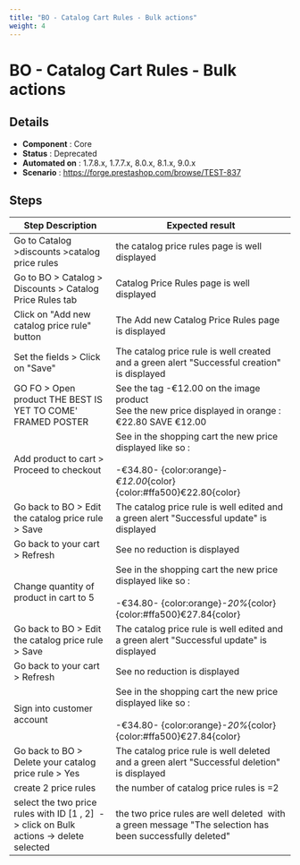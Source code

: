 ```yaml
---
title: "BO - Catalog Cart Rules - Bulk actions"
weight: 4
---
```


# BO - Catalog Cart Rules - Bulk actions
## Details
* **Component** : Core
* **Status** : Deprecated
* **Automated on** : 1.7.8.x, 1.7.7.x, 8.0.x, 8.1.x, 9.0.x
* **Scenario** : https://forge.prestashop.com/browse/TEST-837

## Steps
| Step Description | Expected result |
| ----- | ----- |
| Go to Catalog >discounts >catalog price rules | the catalog price rules page is well displayed |
| Go to BO > Catalog > Discounts > Catalog Price Rules tab | Catalog Price Rules page is well displayed |
| Click on "Add new catalog price rule" button | The Add new Catalog Price Rules page is displayed |
| Set the fields > Click on "Save" | The catalog price rule is well created and a green alert "Successful creation" is displayed |
| GO FO > Open product THE BEST IS YET TO COME' FRAMED POSTER | See the tag -€12.00 on the image product<br>See the new price displayed in orange : €22.80 SAVE €12.00 |
| Add product to cart > Proceed to checkout | See in the shopping cart the new price displayed like so :<br><br>-€34.80- {color:orange}*-€12.00*{color}<br>{color:#ffa500}€22.80{color} |
| Go back to BO > Edit the catalog price rule > Save | The catalog price rule is well edited and a green alert "Successful update" is displayed |
| Go back to your cart > Refresh | See no reduction is displayed |
| Change quantity of product in cart to 5 | See in the shopping cart the new price displayed like so :<br><br>-€34.80- {color:orange}*-20%*{color}<br>{color:#ffa500}€27.84{color} |
| Go back to BO > Edit the catalog price rule > Save | The catalog price rule is well edited and a green alert "Successful update" is displayed |
| Go back to your cart > Refresh | See no reduction is displayed |
| Sign into customer account | See in the shopping cart the new price displayed like so :<br><br>-€34.80- {color:orange}*-20%*{color}<br>{color:#ffa500}€27.84{color} |
| Go back to BO > Delete your catalog price rule > Yes | The catalog price rule is well deleted and a green alert "Successful deletion" is displayed |
| create 2 price rules | the number of catalog price rules is =2 |
| select the two price rules with ID [1 , 2]  -> click on Bulk actions -> delete selected | the two price rules are well deleted  with a green message "The selection has been successfully deleted" |